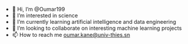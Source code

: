 - 👋 Hi, I’m @Oumar199
- 👀 I’m interested in science
- 🌱 I’m currently learning artificial intelligence and data engineering 
- 💞️ I’m looking to collaborate on interesting machine learning projects
- 📫 How to reach me oumar.kane@univ-thies.sn 

<!---
Oumar199/Oumar199 is a ✨ special ✨ repository because its `README.md` (this file) appears on your GitHub profile.
You can click the Preview link to take a look at your changes.
--->
